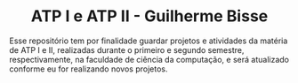 <h1 align="center"> ATP I e ATP II - Guilherme Bisse </h1>
Esse repositório tem por finalidade guardar projetos e atividades da matéria de ATP I e II, realizadas durante o primeiro e segundo semestre, respectivamente, na faculdade de ciência da computação, e será atualizado conforme eu for realizando novos projetos.
